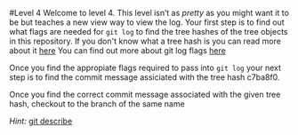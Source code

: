 #Level 4
Welcome to level 4.
This level isn’t as *pretty* as you might want it to be but teaches a new view way to view the log.
Your first step is to find out what flags are needed for ```git log``` to find the tree hashes of the tree objects in this repository.
If you don't know what a tree hash is you can read more about it [here](https://git-scm.com/book/en/v2/Git-Internals-Git-Objects)
You can find out more about git log flags [here](http://git-scm.com/docs/git-log)

Once you find the appropiate flags required to pass into ```git log``` your next step is to find the commit message 
assiciated with the tree hash c7ba8f0.

Once you find the correct commit message associated with the given tree hash, checkout to the branch of the same name 

*Hint:* [git describe](http://git-scm.com/docs/git-describe)
 
 
 
 
